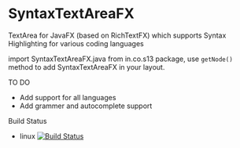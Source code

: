 # SyntaxTextAreaFX
TextArea for JavaFX (based on RichTextFX) which supports Syntax Highlighting for various coding languages

import SyntaxTextAreaFX.java from in.co.s13 package, use `getNode()` method to add SyntaxTextAreaFX in your layout.

TO DO
* Add support for all languages
* Add grammer and autocomplete support


Build Status
* linux [![Build Status](https://travis-ci.org/deepsidhu1313/SyntaxTextAreaFX.svg?branch=master)](https://travis-ci.org/deepsidhu1313/SyntaxTextAreaFX)
